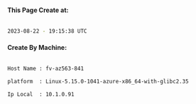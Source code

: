 
   
#### This Page Create at:

```bash

2023-08-22 - 19:15:38 UTC

```

#### Create By Machine:

```bash

Host Name : fv-az563-841

platform  : Linux-5.15.0-1041-azure-x86_64-with-glibc2.35

Ip Local  : 10.1.0.91

```

